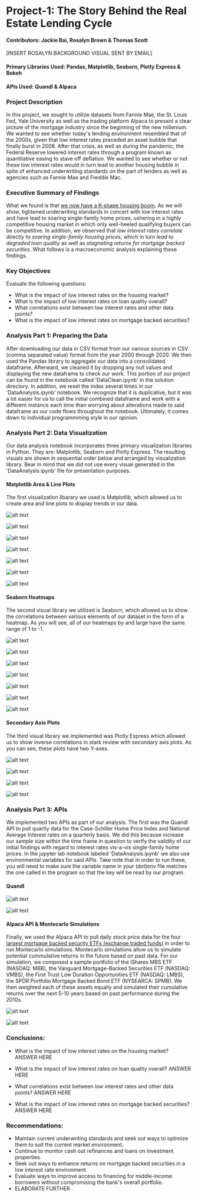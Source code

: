 # Project-1: The Story Behind the Real Estate Lending Cycle
#### Contributors: Jackie Bai, Rosalyn Brown & Thomas Scott

[INSERT ROSALYN BACKGROUND VISUAL SENT BY EMAIL]

#### Primary Libraries Used: Pandas, Matplotlib, Seaborn, Plotly Express & Bokeh

#### APIs Used: Quandl & Alpaca

### Project Description 
In this project, we sought to utilize datasets from Fannie Mae, the St. Louis Fed, Yale University as well as the trading platform Alpaca to present a clear picture of the mortgage industry since the beginning of the new millenium. We wanted to see whether today's lending environment resembled that of the 2000s, given that low interest rates preceded an asset bubble that finally burst in 2008. After that crisis, as well as during the pandemic; the Federal Reserve lowered interest rates through a program known as quantitative easing to stave off deflation. We wanted to see whether or not these low interest rates would in turn lead to another housing bubble in spite of enhanced underwriting standards on the part of lenders as well as agencies such as Fannie Mae and Freddie Mac.

### Executive Summary of Findings
What we found is that [we now have a K-shape housing boom](https://www.axios.com/housing-bubble-federal-reserve-intervention-1ac8151e-d8f3-4984-af23-23414932a32b.html). As we will show, tightened underwriting standards in concert with low interest rates and have lead to soaring single-family home prices, ushering in a highly competitive housing market in which only well-heeled qualifying buyers can be competitive. In addition, we observed that *low interest rates correlate directly to soaring single-family housing prices*, which in turn *lead to degraded loan quality* as well as *stagnating returns for mortgage backed securities*. What follows is a macroeconomic analysis explaining these findings.

### Key Objectives
Evaluate the following questions:
- What is the impact of low interest rates on the housing market?
- What is the impact of low interest rates on loan quality overall?
- What correlations exist between low interest rates and other data points?
- What is the impact of low interest rates on mortgage backed securities?

### Analysis Part 1: Preparing the Data
After downloading our data in CSV format from our various sources in CSV (comma separated value) format from the year 2000 through 2020. We then used the Pandas library to aggregate our data into a consolidated dataframe. Afterward, we cleaned it by dropping any null values and displaying the new dataframe to check our work. This portion of our project can be found in the notebook called 'DataClean.ipynb' in the solution directory. In addition, we reset the index several times in our 'DataAnalysis.ipynb' notebook. We recognize that it is duplicative, but it was a lot easier for us to call the initial combined dataframe and work with a different instance each time than worrying about alterations made to said dataframe as our code flows throughout the notebook. Ultimately, it comes down to individual programmming style in our opinion.

### Analysis Part 2: Data Visualization
Our data analysis notebook incorporates three primary visualization libraries in Python. They are: Matplotlib, Seaborn and Plotly Express. The resulting visuals are shown in sequential order below and arranged by visualization library. Bear in mind that we did not use every visual generated in the 'DataAnalysis.ipynb' file for presentation purposes.

#### Matplotlib Area & Line Plots
The first visualization libarary we used is Matplotlib, which allowed us to create area and line plots to display trends in our data. 

![alt text](https://raw.githubusercontent.com/ThomasJScott3/Housing-Market-Project-1/main/Images/Case-Schiller_vs_Interest_Rate_Plot.png)

![alt text](https://raw.githubusercontent.com/ThomasJScott3/Housing-Market-Project-1/main/Images/Federal_Funds_Rate_vs_Interest_Rate_Plot.png)

![alt text](https://raw.githubusercontent.com/ThomasJScott3/Housing-Market-Project-1/main/Images/Loan_Volume_vs_Interest_Rate_Plot.png)

![alt text](https://raw.githubusercontent.com/ThomasJScott3/Housing-Market-Project-1/main/Images/FICO_Score_vs_Interest_Rate_Plot.png)

![alt text](https://raw.githubusercontent.com/ThomasJScott3/Housing-Market-Project-1/main/Images/Weighted_LTV_vs_FICO_Plot.png)

![alt text](https://raw.githubusercontent.com/ThomasJScott3/Housing-Market-Project-1/main/Images/Weighted_Interest_Rate_vs_LTV_Plot.png)

![alt text](https://raw.githubusercontent.com/ThomasJScott3/Housing-Market-Project-1/main/Images/Investor_vs_Cashout_Plot.png)


#### Seaborn Heatmaps
The second visual library we utilized is Seaborn, which allowed us to show the correlations between various elements of our dataset in the form of a heatmap. As you will see, all of our heatmaps by and large have the same range of 1 to -1. 

![alt text](https://raw.githubusercontent.com/ThomasJScott3/Housing-Market-Project-1/main/Images/Case-Schiller_vs_Interest_Rate_Heatmap.png)

![alt text](https://raw.githubusercontent.com/ThomasJScott3/Housing-Market-Project-1/main/Images/Federal_Funds_Rate_vs_Interest_Rate_Heatmap.png)

![alt text](https://raw.githubusercontent.com/ThomasJScott3/Housing-Market-Project-1/main/Images/Loan_Volume_vs_Interest_Rate_Heatmap.png)

![alt text](https://raw.githubusercontent.com/ThomasJScott3/Housing-Market-Project-1/main/Images/FICO_Score_vs_Interest_Rate_Heatmap.png)

![alt text](https://raw.githubusercontent.com/ThomasJScott3/Housing-Market-Project-1/main/Images/Weighted_LTV_vs_FICO_Heatmap.png)

![alt text](https://raw.githubusercontent.com/ThomasJScott3/Housing-Market-Project-1/main/Images/Weighted_Interest_Rate_vs_LTV_Heatmap.png)

![alt text](https://raw.githubusercontent.com/ThomasJScott3/Housing-Market-Project-1/main/Images/Investor_vs_Cashout_Heatmap.png)

#### Secondary Axis Plots
The third visual library we implemented was Plotly Express which allowed us to show inverse correlations in stark review with secondary axis plots. As you can see, these plots have two Y-axes.  

![alt text](https://raw.githubusercontent.com/ThomasJScott3/Housing-Market-Project-1/main/Images/Debt_to_Income_Ratio_vs_FICO_Plot.png)

![alt text](https://raw.githubusercontent.com/ThomasJScott3/Housing-Market-Project-1/main/Images/Number_of_Loans_Originated_vs_FICO_Plot.png)

![alt text](https://raw.githubusercontent.com/ThomasJScott3/Housing-Market-Project-1/main/Images/Number_of_Loans_Originated_vs_LTV_Plot.png)

![alt text](https://raw.githubusercontent.com/ThomasJScott3/Housing-Market-Project-1/main/Images/Case-Schiller_vs_Prapayment_Percentage_Plot.png)


### Analysis Part 3: APIs
 We implemented two APIs as part of our analysis. The first was the Quandl API to pull quartly data for the Case-Schiller Home Price Index and National Average Interest rates on a quarterly basis. We did this because increase our sample size within the time frame in question to verify the validity of our initial findings with regard to interest rates vis-a-vis single-family home prices. In the jupyter lab notebook labeled 'DataAnalysis.ipynb' we also use environmental variables for said APIs. Take note that in order to run these, you will need to make sure the variable name in your (dot)env file matches the one called in the program so that the key will be read by our program. 
 
 #### Quandl
![alt text](https://raw.githubusercontent.com/ThomasJScott3/Housing-Market-Project-1/main/Images/Quandl_Quarterly_Case-Schiller_vs_Interest_Rate_Plot.png)

![alt text](https://raw.githubusercontent.com/ThomasJScott3/Housing-Market-Project-1/main/Images/Quandl_Quarterly_Case-Schiller_vs_Interest_Rate_Heatmap.png)

#### Alpaca API & Montecarlo Simulations
Finally, we used the Alpaca API to pull daily stock price data for the four [largest mortgage backed security ETFs (exchange traded funds)](https://etfdb.com/etfdb-category/mortgage-backed-securities/) in order to run Montecarlo simulations. Montecarlo simulations allow us to simulate potential cummulative returns in the future based on past data. For our simulation, we composed a sample portfolio of the iShares MBS ETF (NASDAQ: MBB), the Vanguard Mortgage-Backed Securities ETF (NASDAQ: VMBS), the First Trust Low Duration Opportunities ETF (NASDAQ: LMBS), the SPDR Portfolio Mortgage Backed Bond ETF (NYSEARCA: SPMB). We then weighted each of these assets equally and simulated their cumulative returns over the next 5-10 years based on past performance during the 2010s.

![alt text](https://raw.githubusercontent.com/ThomasJScott3/Housing-Market-Project-1/main/Images/Mortgage_Backed_Securities_ETF_Montecarlo_5_Year.png)

![alt text](https://raw.githubusercontent.com/ThomasJScott3/Housing-Market-Project-1/main/Images/Mortgage_Backed_Securities_ETF_Montecarlo_10_Year.png)

### Conclusions:
- What is the impact of low interest rates on the housing market?
ANSWER HERE

- What is the impact of low interest rates on loan quality overall?
ANSWER HERE

- What correlations exist between low interest rates and other data points?
ANSWER HERE

- What is the impact of low interest rates on mortgage backed securities?
ANSWER HERE

### Recommendations:
- Maintain current underwriting standards and seek out ways to optimize them to suit the current market environment.
- Continue to monitor cash out refinances and loans on investment properties.
- Seek out ways to enhance returns on mortgage backed securities in a low interest rate environment
- Evaluate ways to improve access to financing for middle-income borrowers without compromising the bank's overall portfolio.
- ELABORATE FURTHER


